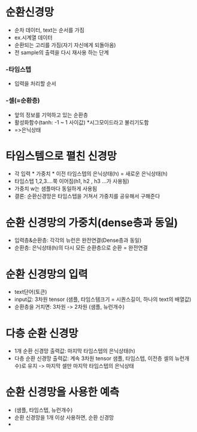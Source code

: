 # 순환신경망
- 순차 데이터, text는 순서를 가짐
- ex.시계열 데이터
- 순환되는 고리를 가짐(자기 자신에게 되돌아옴)
- 전 sample의 출력을 다시 재사용 하는 단계

### -타임스텝
- 입력을 처리할 순서

### -셀(=순환층)
- 앞의 정보를 기억하고 있는 순환층
- 활성화함수(tanh: -1 ~ 1 사이값) *시그모이드라고 불리기도함
- =>은닉상태

# 타임스템으로 펼친 신경망
- 각 입력 * 가중치 * 이전 타임스텝의 은닉상태(h) = 새로운 은닉상태(h)
- 타임스텝 1,2,3....쭉 이어짐(h1, h2 , h3 ...가 사용됨)
- 가중치 w는 샘플마다 동일하게 사용됨
- 결론: 순환신경망은 타임스텝을 거쳐서 가중치를 공유해서 구해준다

# 순환 신경망의 가중치(dense층과 동일)
- 입력층&순환층: 각각의 뉴런은 완전연결(Dense층과 동일)
- 순환층: 은닉상태(h)의 다시 모든 순환층으로 순환 = 완전연결

# 순환 신경망의 입력
- text단어(토큰) 
- input값: 3차원 tensor (샘플, 타임스템크기 = 시퀀스길이, 하나의 text의 배열값)
- 순환층을 거치면: 3차원 -> 2차원 (샘플, 뉴런개수)

# 다층 순환 신경망
- 1개 순환 신경망 출력값: 마지막 타임스텝의 은닉상태(h)
- 다층 순환 신경망 출력값: 계속 3차원 tensor 샘플, 타임스텝, 이전층 셀의 뉴런개수)로 유지 -> 마지막 셀만 마지막 타임스텝의 은닉상태

# 순환 신경망을 사용한 예측
- (샘플, 타임스텝, 뉴런개수)
- 순환 신경망을 1개 이상 사용하면, 순환 신경망
- 
